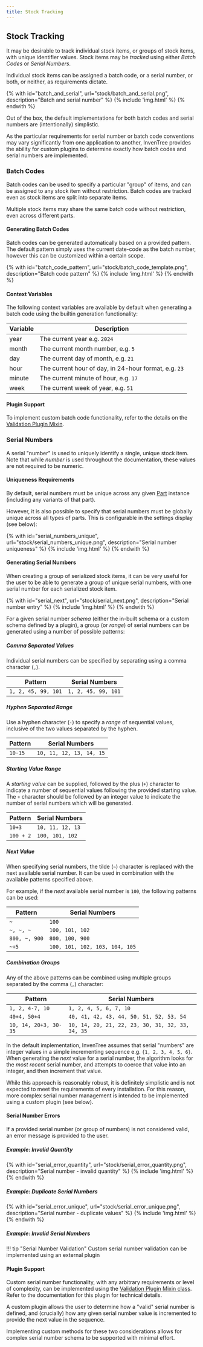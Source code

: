 ```yaml
---
title: Stock Tracking
---
```


## Stock Tracking

It may be desirable to track individual stock items, or groups of stock items, with unique identifier values. Stock items may be *tracked* using either *Batch Codes* or *Serial Numbers*.

Individual stock items can be assigned a batch code, or a serial number, or both, or neither, as requirements dictate.

{% with id="batch_and_serial", url="stock/batch_and_serial.png", description="Batch and serial number" %}
{% include 'img.html' %}
{% endwith %}

Out of the box, the default implementations for both batch codes and serial numbers are (intentionally) simplistic.

As the particular requirements for serial number or batch code conventions may vary significantly from one application to another, InvenTree provides the ability for custom plugins to determine exactly how batch codes and serial numbers are implemented.

### Batch Codes

Batch codes can be used to specify a particular "group" of items, and can be assigned to any stock item without restriction. Batch codes are tracked even as stock items are split into separate items.

Multiple stock items may share the same batch code without restriction, even across different parts.

#### Generating Batch Codes

Batch codes can be generated automatically based on a provided pattern. The default pattern simply uses the current date-code as the batch number, however this can be customized within a certain scope.

{% with id="batch_code_pattern", url="stock/batch_code_template.png", description="Batch code pattern" %}
{% include 'img.html' %}
{% endwith %}

#### Context Variables

The following context variables are available by default when generating a batch code using the builtin generation functionality:

| Variable | Description |
| --- | --- |
| year | The current year e.g. `2024` |
| month | The current month number, e.g. `5` |
| day | The current day of month, e.g. `21` |
| hour | The current hour of day, in 24-hour format, e.g. `23` |
| minute | The current minute of hour, e.g. `17` |
| week | The current week of year, e.g. `51` |

#### Plugin Support

To implement custom batch code functionality, refer to the details on the [Validation Plugin Mixin](../plugins/mixins/validation.md#batch-codes).

### Serial Numbers

A serial "number" is used to uniquely identify a single, unique stock item. Note that while *number* is used throughout the documentation, these values are not required to be numeric.

#### Uniqueness Requirements

By default, serial numbers must be unique across any given [Part](../part/index.md) instance (including any variants of that part).

However, it is also possible to specify that serial numbers must be globally unique across all types of parts. This is configurable in the settings display (see below):

{% with id="serial_numbers_unique", url="stock/serial_numbers_unique.png", description="Serial number uniqueness" %}
{% include 'img.html' %}
{% endwith %}

#### Generating Serial Numbers

When creating a group of serialized stock items, it can be very useful for the user to be able to generate a group of unique serial numbers, with one serial number for each serialized stock item.

{% with id="serial_next", url="stock/serial_next.png", description="Serial number entry" %}
{% include 'img.html' %}
{% endwith %}

For a given serial number *schema* (either the in-built schema or a custom schema defined by a plugin), a group (or *range*) of serial numbers can be generated using a number of possible patterns:

##### Comma Separated Values

Individual serial numbers can be specified by separating using a comma character (`,`).

| Pattern | Serial Numbers |
| --- | --- |
| `1, 2, 45, 99, 101` | `1, 2, 45, 99, 101` |

##### Hyphen Separated Range

Use a hyphen character (`-`) to specify a *range* of sequential values, inclusive of the two values separated by the hyphen.

| Pattern | Serial Numbers |
| --- | --- |
| `10-15` | `10, 11, 12, 13, 14, 15` |

##### Starting Value Range

A *starting value* can be supplied, followed by the plus (`+`) character to indicate a number of sequential values following the provided starting value. The `+` character should be followed by an integer value to indicate the number of serial numbers which will be generated.

| Pattern | Serial Numbers |
| --- | --- |
| `10+3` | `10, 11, 12, 13` |
| `100 + 2` | `100, 101, 102` |

##### Next Value

When specifying serial numbers, the tilde (`~`) character is replaced with the next available serial number. It can be used in combination with the available patterns specified above.

For example, if the *next* available serial number is `100`, the following patterns can be used:

| Pattern | Serial Numbers |
| --- | --- |
| `~` | `100` |
| `~, ~, ~` | `100, 101, 102` |
| `800, ~, 900` | `800, 100, 900` |
| `~+5` | `100, 101, 102, 103, 104, 105` |

##### Combination Groups

Any of the above patterns can be combined using multiple groups separated by the comma (`,`) character:

| Pattern | Serial Numbers |
| --- | --- |
| `1, 2, 4-7, 10` | `1, 2, 4, 5, 6, 7, 10` |
| `40+4, 50+4` | `40, 41, 42, 43, 44, 50, 51, 52, 53, 54` |
| `10, 14, 20+3, 30-35` | `10, 14, 20, 21, 22, 23, 30, 31, 32, 33, 34, 35` |

In the default implementation, InvenTree assumes that serial "numbers" are integer values in a simple incrementing sequence e.g. `{1, 2, 3, 4, 5, 6}`. When generating the *next* value for a serial number, the algorithm looks for the *most recent* serial number, and attempts to coerce that value into an integer, and then increment that value.

While this approach is reasonably robust, it is definitely simplistic and is not expected to meet the requirements of every installation. For this reason, more complex serial number management is intended to be implemented using a custom plugin (see below).

#### Serial Number Errors

If a provided serial number (or group of numbers) is not considered valid, an error message is provided to the user.

##### Example: Invalid Quantity

{% with id="serial_error_quantity", url="stock/serial_error_quantity.png", description="Serial number - invalid quantity" %}
{% include 'img.html' %}
{% endwith %}

##### Example: Duplicate Serial Numbers

{% with id="serial_error_unique", url="stock/serial_error_unique.png", description="Serial number - duplicate values" %}
{% include 'img.html' %}
{% endwith %}

##### Example: Invalid Serial Numbers

!!! tip "Serial Number Validation"
    Custom serial number validation can be implemented using an external plugin

#### Plugin Support

Custom serial number functionality, with any arbitrary requirements or level of complexity, can be implemented using the [Validation Plugin Mixin class](../plugins/mixins/validation.md#serial-numbers). Refer to the documentation for this plugin for technical details.

A custom plugin allows the user to determine how a "valid" serial number is defined, and (crucially) how any given serial number value is incremented to provide the next value in the sequence.

Implementing custom methods for these two considerations allows for complex serial number schema to be supported with minimal effort.
